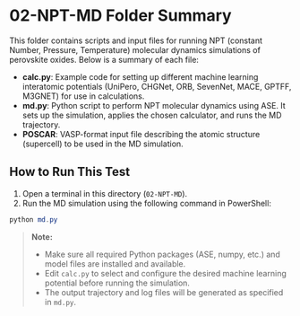 # 02-NPT-MD Folder Summary

This folder contains scripts and input files for running NPT (constant Number, Pressure, Temperature) molecular dynamics simulations of perovskite oxides. Below is a summary of each file:

- **calc.py**: Example code for setting up different machine learning interatomic potentials (UniPero, CHGNet, ORB, SevenNet, MACE, GPTFF, M3GNET) for use in calculations.
- **md.py**: Python script to perform NPT molecular dynamics using ASE. It sets up the simulation, applies the chosen calculator, and runs the MD trajectory.
- **POSCAR**: VASP-format input file describing the atomic structure (supercell) to be used in the MD simulation.

## How to Run This Test

1. Open a terminal in this directory (`02-NPT-MD`).
2. Run the MD simulation using the following command in PowerShell:

```powershell
python md.py
```

> **Note:**
> - Make sure all required Python packages (ASE, numpy, etc.) and model files are installed and available.
> - Edit `calc.py` to select and configure the desired machine learning potential before running the simulation.
> - The output trajectory and log files will be generated as specified in `md.py`.
